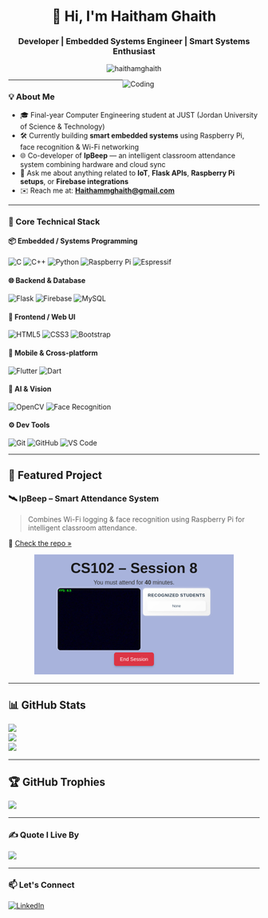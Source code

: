 <h1 align="center">👋 Hi, I'm Haitham Ghaith</h1>
<h3 align="center">Developer | Embedded Systems Engineer | Smart Systems Enthusiast</h3>

<p align="center">
  <img src="https://komarev.com/ghpvc/?username=haithamghaith&label=Profile%20views&color=0e75b6&style=flat" alt="haithamghaith" />
</p>

<img align="right" alt="Coding" width="275" src="https://cdn.dribbble.com/users/1162077/screenshots/3848914/programmer.gif" />

---

### 💡 About Me

- 🎓 Final-year Computer Engineering student at JUST (Jordan University of Science & Technology)
- 🛠 Currently building **smart embedded systems** using Raspberry Pi, face recognition & Wi-Fi networking
- 🌐 Co-developer of **IpBeep** — an intelligent classroom attendance system combining hardware and cloud sync
- 💬 Ask me about anything related to **IoT**, **Flask APIs**, **Raspberry Pi setups**, or **Firebase integrations**
- ✉️ Reach me at: **Haithammghaith@gmail.com**

---

### 🧠 Core Technical Stack

#### 📦 Embedded / Systems Programming
![C](https://img.shields.io/badge/c-%2300599C.svg?style=for-the-badge&logo=c&logoColor=white)
![C++](https://img.shields.io/badge/c++-%2300599C.svg?style=for-the-badge&logo=c%2B%2B&logoColor=white)
![Python](https://img.shields.io/badge/python-3670A0?style=for-the-badge&logo=python&logoColor=ffdd54)
![Raspberry Pi](https://img.shields.io/badge/-RaspberryPi-C51A4A?style=for-the-badge&logo=Raspberry-Pi)
![Espressif](https://img.shields.io/badge/espressif-E7352C.svg?style=for-the-badge&logo=espressif&logoColor=white)

#### 🌐 Backend & Database
![Flask](https://img.shields.io/badge/Flask-%23000.svg?style=for-the-badge&logo=flask&logoColor=white)
![Firebase](https://img.shields.io/badge/firebase-%23039BE5.svg?style=for-the-badge&logo=firebase)
![MySQL](https://img.shields.io/badge/mysql-%2300f.svg?style=for-the-badge&logo=mysql&logoColor=white)

#### 🎨 Frontend / Web UI
![HTML5](https://img.shields.io/badge/html5-%23E34F26.svg?style=for-the-badge&logo=html5&logoColor=white)
![CSS3](https://img.shields.io/badge/css3-%231572B6.svg?style=for-the-badge&logo=css3&logoColor=white)
![Bootstrap](https://img.shields.io/badge/bootstrap-%23563d7c.svg?style=for-the-badge&logo=bootstrap&logoColor=white)

#### 📱 Mobile & Cross-platform
![Flutter](https://img.shields.io/badge/Flutter-%2302569B.svg?style=for-the-badge&logo=Flutter&logoColor=white)
![Dart](https://img.shields.io/badge/dart-%230175C2.svg?style=for-the-badge&logo=dart&logoColor=white)

#### 🧠 AI & Vision
![OpenCV](https://img.shields.io/badge/OpenCV-27338e.svg?style=for-the-badge&logo=opencv&logoColor=white)
![Face Recognition](https://img.shields.io/badge/face--recognition-FF6F61?style=for-the-badge&logo=python&logoColor=white)

#### ⚙️ Dev Tools
![Git](https://img.shields.io/badge/git-%23F05033.svg?style=for-the-badge&logo=git&logoColor=white)
![GitHub](https://img.shields.io/badge/github-%23121011.svg?style=for-the-badge&logo=github&logoColor=white)
![VS Code](https://img.shields.io/badge/VSCode-%23007ACC.svg?style=for-the-badge&logo=visual-studio-code&logoColor=white)

---

## 🚀 Featured Project

### 🛰️ IpBeep – Smart Attendance System  
> Combines Wi-Fi logging & face recognition using Raspberry Pi for intelligent classroom attendance.

🔗 [Check the repo »](https://github.com/HaithamGhaith/IpBeep-PI-Side)

<p align="center">
  <img src="https://github.com/HaithamGhaith/IpBeep-PI-Side/blob/main/assets/Screenshots/Start_recognition.png" width="400">
</p>

---

## 📊 GitHub Stats

![](https://github-readme-stats.vercel.app/api?username=HaithamGhaith&theme=dark&hide_border=false&include_all_commits=true&count_private=true)<br/>
![](https://github-readme-streak-stats.herokuapp.com/?user=HaithamGhaith&theme=dark&hide_border=false)<br/>
![](https://github-readme-stats.vercel.app/api/top-langs/?username=HaithamGhaith&theme=dark&hide_border=false&layout=compact)

---

## 🏆 GitHub Trophies

![](https://github-profile-trophy.vercel.app/?username=HaithamGhaith&theme=radical&no-frame=true&no-bg=false&margin-w=4)

---

### ✍️ Quote I Live By

![](https://quotes-github-readme.vercel.app/api?type=horizontal&theme=radical)

---

### 📫 Let's Connect

[![LinkedIn](https://img.shields.io/badge/LinkedIn-%230077B5.svg?logo=linkedin&logoColor=white)](https://www.linkedin.com/in/haitham-ghaith-b37785159/)
